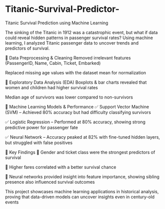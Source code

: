 # Titanic-Survival-Predictor-

Titanic Survival Prediction using Machine Learning

The sinking of the Titanic in 1912 was a catastrophic event, but what if data could reveal hidden patterns in passenger survival rates? Using machine learning, I analyzed Titanic passenger data to uncover trends and predictors of survival.

🔹 Data Preprocessing & Cleaning
Removed irrelevant features (PassengerID, Name, Cabin, Ticket, Embarked)

Replaced missing age values with the dataset mean for normalization

🔹 Exploratory Data Analysis (EDA)
Boxplots & bar charts revealed that women and children had higher survival rates

Median age of survivors was lower compared to non-survivors

🔹 Machine Learning Models & Performance
 ✅ Support Vector Machine (SVM) – Achieved 80% accuracy but had difficulty classifying survivors
 
 ✅ Logistic Regression – Performed at 80% accuracy, showing strong predictive power for passenger fate 
 
 ✅ Neural Network – Accuracy peaked at 82% with fine-tuned hidden layers, but struggled with false positives

🔹 Key Findings 
🚀 Gender and ticket class were the strongest predictors of survival 

🚀 Higher fares correlated with a better survival chance 

🚀 Neural networks provided insight into feature importance, showing sibling presence also influenced survival outcomes

This project showcases machine learning applications in historical analysis, proving that data-driven models can uncover insights even in century-old events
